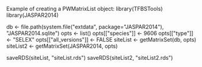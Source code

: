 Example of creating a PWMatrixList object:
  library(TFBSTools)
  library(JASPAR2014)

  db <- file.path(system.file("extdata", package="JASPAR2014"), "JASPAR2014.sqlite")
  opts <- list()
  opts[["species"]] <- 9606
  opts[["type"]] <- "SELEX"
  opts[["all_versions"]] <- FALSE
  siteList <- getMatrixSet(db, opts)
  siteList2 <- getMatrixSet(JASPAR2014, opts)

  saveRDS(siteList, "siteList.rds")
  saveRDS(siteList2, "siteList2.rds")

